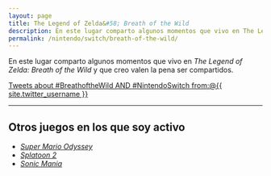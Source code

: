 ```yaml
---
layout: page
title: The Legend of Zelda&#58; Breath of the Wild
description: En este lugar comparto algunos momentos que vivo en The Legend of Zelda&#58; Breath of the Wild y que creo valen la pena ser compartidos.
permalink: /nintendo/switch/breath-of-the-wild/
---
```


En este lugar comparto algunos momentos que vivo en *The Legend of Zelda: Breath of the Wild* y que creo valen la pena ser compartidos.

<a class="twitter-timeline"  href="https://twitter.com/search?q=%23BreathoftheWild%20AND%20%23NintendoSwitch%20from%3A%40{{ site.twitter_username }}" data-widget-id="844782362047082496">Tweets about #BreathoftheWild AND #NintendoSwitch from:@{{ site.twitter_username }}</a>
<script>!function(d,s,id){var js,fjs=d.getElementsByTagName(s)[0],p=/^http:/.test(d.location)?'http':'https';if(!d.getElementById(id)){js=d.createElement(s);js.id=id;js.src=p+"://platform.twitter.com/widgets.js";fjs.parentNode.insertBefore(js,fjs);}}(document,"script","twitter-wjs");</script>

<style>
    #twitter-widget-1 {
        width: 100% !important;
    }
</style>

---

## Otros juegos en los que soy activo

- [*Super Mario Odyssey*][1]
- [*Splatoon 2*][2]
- [*Sonic Mania*][3]

[1]: /nintendo/switch/super-mario-odyssey/
[2]: /nintendo/switch/splatoon-2/
[3]: /nintendo/switch/sonic-mania/